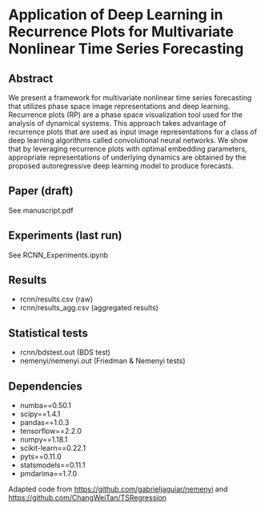 # Application of Deep Learning in Recurrence Plots for Multivariate Nonlinear Time Series Forecasting

## Abstract
We present a framework for multivariate nonlinear time series forecasting that utilizes phase space image representations and deep learning. Recurrence plots (RP) are a phase space visualization tool used for the analysis of dynamical systems. This approach takes advantage of recurrence plots that are used as input image representations for a class of deep learning algorithms called convolutional neural networks. We show that by leveraging recurrence plots with optimal embedding parameters, appropriate representations of underlying dynamics are obtained by the proposed autoregressive deep learning model to produce forecasts.

## Paper (draft)
See manuscript.pdf

## Experiments (last run)
See RCNN_Experiments.ipynb

## Results
- rcnn/results.csv (raw)
- rcnn/results_agg.csv (aggregated results)

## Statistical tests
- rcnn/bdstest.out (BDS test)
- nemenyi/nemenyi.out (Friedman & Nemenyi tests)

## Dependencies
- numba==0.50.1
- scipy==1.4.1
- pandas==1.0.3
- tensorflow==2.2.0
- numpy==1.18.1
- scikit-learn==0.22.1
- pyts==0.11.0
- statsmodels==0.11.1
- pmdarima==1.7.0

Adapted code from https://github.com/gabrieljaguiar/nemenyi and https://github.com/ChangWeiTan/TSRegression
